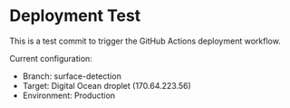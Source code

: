 # Deployment Test

This is a test commit to trigger the GitHub Actions deployment workflow.

Current configuration:
- Branch: surface-detection
- Target: Digital Ocean droplet (170.64.223.56)
- Environment: Production
